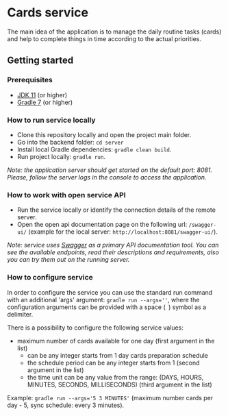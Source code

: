 # Cards service

The main idea of the application is to manage the daily routine tasks (cards)
and help to complete things in time according to the actual priorities.

## Getting started

### Prerequisites

- [JDK 11](https://jdk.java.net/java-se-ri/11) (or higher)
- [Gradle 7](https://gradle.org/releases/) (or higher)

### How to run service locally

- Clone this repository locally and open the project main folder.
- Go into the backend folder: `cd server`
- Install local Gradle dependencies: `gradle clean build`.
- Run project locally: `gradle run`.

_Note: the application server should get started on the default port: 8081.
Please, follow the server logs in the console to access the application._

### How to work with open service API

- Run the service locally or identify the connection details of the remote server.
- Open the open api documentation page on the following url: `/swagger-ui/`
  (example for the local server: `http://localhost:8081/swagger-ui/`).

_Note: service uses [Swagger](https://swagger.io/) as a primary API documentation tool.
You can see the available endpoints, read their descriptions and requirements,
also you can try them out on the running server._

### How to configure service

In order to configure the service you can use the standard run command with an additional 'args' argument:
`gradle run --args=''`, where the configuration arguments can be provided with a space (` `) symbol as a delimiter.

There is a possibility to configure the following service values:

- maximum number of cards available for one day (first argument in the list)
  - can be any integer starts from 1
    day cards preparation schedule
  - the schedule period can be any integer starts from 1 (second argument in the list)
  - the time unit can be any value from the range: (DAYS, HOURS, MINUTES, SECONDS, MILLISECONDS) (third argument in the list)

Example: `gradle run --args='5 3 MINUTES'` (maximum number cards per day - 5, sync schedule: every 3 minutes).
